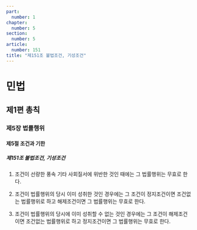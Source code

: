 ```yaml
---
part:
  number: 1
chapter:
  number: 5
section:
  number: 5
article:
  number: 151
title: "제151조 불법조건, 기성조건"
---
```

# 민법

## 제1편 총칙

### 제5장 법률행위

#### 제5절 조건과 기한

##### 제151조 불법조건, 기성조건

1. 조건이 선량한 풍속 기타 사회질서에 위반한 것인 때에는 그 법률행위는 무효로 한다.

2. 조건이 법률행위의 당시 이미 성취한 것인 경우에는 그 조건이 정지조건이면 조건없는 법률행위로 하고 해제조건이면 그 법률행위는 무효로 한다.

3. 조건이 법률행위의 당시에 이미 성취할 수 없는 것인 경우에는 그 조건이 해제조건이면 조건없는 법률행위로 하고 정지조건이면 그 법률행위는 무효로 한다.
